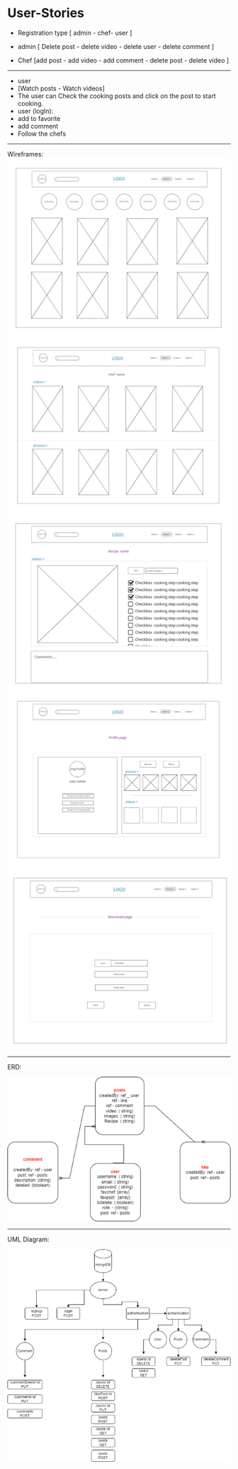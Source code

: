 # User-Stories

- Registration type [ admin - chef- user ]

- admin [ Delete post - delete video - delete user - delete comment ]

- Chef [add post - add video - add comment - delete post - delete video ]

---

- user
- [Watch posts - Watch videos]
- The user can Check the cooking posts and click on the post to start cooking.
- user (logIn):
- add to favorite
- add comment 
- Follow the chefs

---
Wireframes:
![ER Diagram](https://github.com/AbdulhakimAloudah/User-Stories/blob/main/img/home.jpg)
![ER Diagram](https://github.com/AbdulhakimAloudah/User-Stories/blob/main/img/chefP.jpg)
![ER Diagram](https://github.com/AbdulhakimAloudah/User-Stories/blob/main/img/re.jpg)
![ER Diagram](https://github.com/AbdulhakimAloudah/User-Stories/blob/main/img/profile%20.jpg)
![ER Diagram](https://github.com/AbdulhakimAloudah/User-Stories/blob/main/img/d-page.jpg)

---
ERD:

![ER Diagram](https://github.com/AbdulhakimAloudah/User-Stories/blob/main/img/Untitled%20Diagram.drawio%20(3).png)



---
UML Diagram:

![ER Diagram](https://github.com/AbdulhakimAloudah/User-Stories/blob/main/img/Untitled%20Diagram.drawio%20(4).png)
